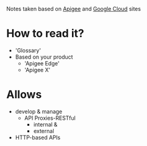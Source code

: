 Notes taken based on [Apigee](https://docs.apigee.com/) and [Google Cloud](https://cloud.google.com/apigee/docs/) sites

# How to read it?
* 'Glossary'
* Based on your product
  * 'Apigee Edge'
  * 'Apigee X'

# Allows
- develop & manage
  - API Proxies-RESTful
    - internal &
    - external
- HTTP-based APIs